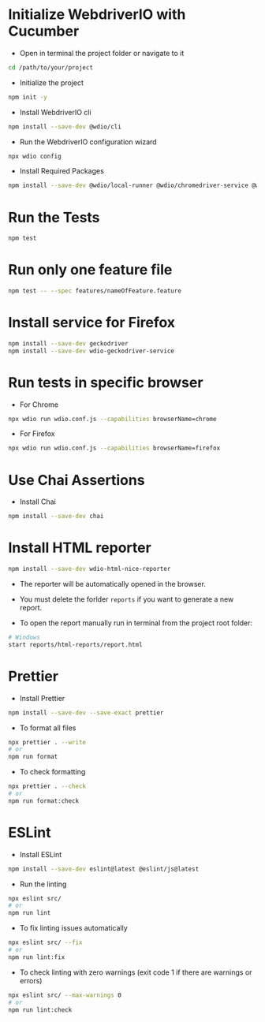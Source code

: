 # Initialize WebdriverIO with Cucumber

- Open in terminal the project folder or navigate to it

```sh
cd /path/to/your/project
```

- Initialize the project

```sh
npm init -y
```

- Install WebdriverIO cli

```sh
npm install --save-dev @wdio/cli
```

- Run the WebdriverIO configuration wizard

```sh
npx wdio config
```

- Install Required Packages

```sh
npm install --save-dev @wdio/local-runner @wdio/chromedriver-service @wdio/cucumber-framework @wdio/spec-reporter
```

# Run the Tests

```sh
npm test
```

# Run only one feature file

```sh
npm test -- --spec features/nameOfFeature.feature
```

# Install service for Firefox

```bash
npm install --save-dev geckodriver
npm install --save-dev wdio-geckodriver-service
```

# Run tests in specific browser

- For Chrome

```bash
npx wdio run wdio.conf.js --capabilities browserName=chrome
```

- For Firefox

```bash
npx wdio run wdio.conf.js --capabilities browserName=firefox
```

# Use Chai Assertions

- Install Chai

```bash
npm install --save-dev chai
```

# Install HTML reporter

```bash
npm install --save-dev wdio-html-nice-reporter
```

- The reporter will be automatically opened in the browser.
- You must delete the forlder `reports` if you want to generate a new report.

- To open the report manually run in terminal from the project root folder:
```bash
# Windows
start reports/html-reports/report.html
```

# Prettier

- Install Prettier

```bash
npm install --save-dev --save-exact prettier
```

- To format all files

```bash
npx prettier . --write
# or
npm run format
```

- To check formatting

```bash
npx prettier . --check
# or
npm run format:check
```

# ESLint

- Install ESLint

```bash
npm install --save-dev eslint@latest @eslint/js@latest
```

- Run the linting
```bash
npx eslint src/
# or
npm run lint
```

- To fix linting issues automatically

```bash
npx eslint src/ --fix
# or
npm run lint:fix
```
- To check linting with zero warnings (exit code 1 if there are warnings or errors)

```bash
npx eslint src/ --max-warnings 0
# or
npm run lint:check
```

